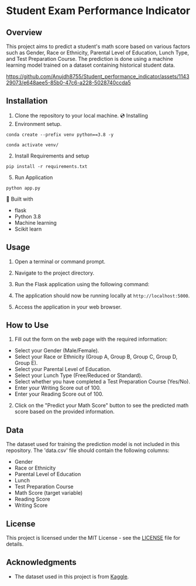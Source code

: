 # Student Exam Performance Indicator

## Overview
This project aims to predict a student's math score based on various factors such as Gender, Race or Ethnicity, Parental Level of Education, Lunch Type, and Test Preparation Course. The prediction is done using a machine learning model trained on a dataset containing historical student data.


https://github.com/Anujdh8755/Student_performance_indicator/assets/114329073/e648aee5-85b0-47c6-a228-5028740ccda5



## Installation
1. Clone the repository to your local machine.
💿 Installing
1. Environment setup.
```
conda create --prefix venv python==3.8 -y
```
```
conda activate venv/
````
2. Install Requirements and setup
```
pip install -r requirements.txt
```
5. Run Application
```
python app.py
```

🔧 Built with
- flask
- Python 3.8
- Machine learning
- Scikit learn

## Usage
1. Open a terminal or command prompt.
2. Navigate to the project directory.
3. Run the Flask application using the following command:

4. The application should now be running locally at `http://localhost:5000`.
5. Access the application in your web browser.

## How to Use
1. Fill out the form on the web page with the required information:
- Select your Gender (Male/Female).
- Select your Race or Ethnicity (Group A, Group B, Group C, Group D, Group E).
- Select your Parental Level of Education.
- Select your Lunch Type (Free/Reduced or Standard).
- Select whether you have completed a Test Preparation Course (Yes/No).
- Enter your Writing Score out of 100.
- Enter your Reading Score out of 100.
2. Click on the "Predict your Math Score" button to see the predicted math score based on the provided information.

## Data
The dataset used for training the prediction model is not included in this repository. The 'data.csv' file should contain the following columns:
- Gender
- Race or Ethnicity
- Parental Level of Education
- Lunch
- Test Preparation Course
- Math Score (target variable)
- Reading Score
- Writing Score

## License
This project is licensed under the MIT License - see the [LICENSE](LICENSE) file for details.

## Acknowledgments
- The dataset used in this project is from [Kaggle](https://www.kaggle.com/spscientist/students-performance-in-exams).

